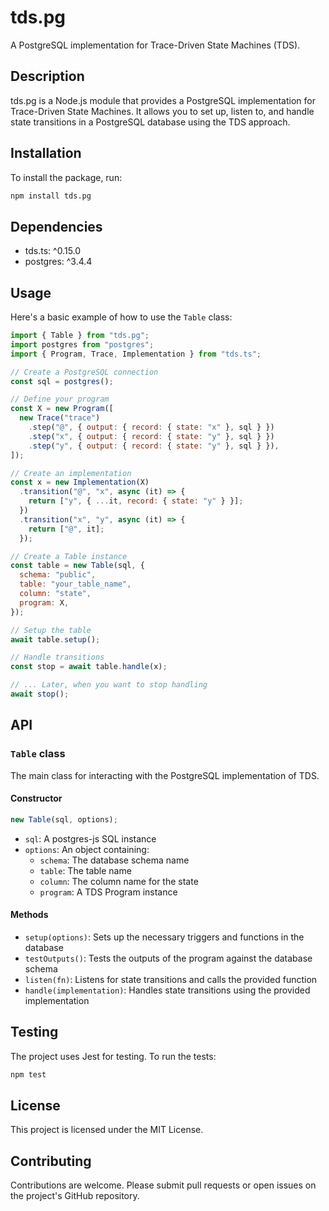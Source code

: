 # tds.pg

A PostgreSQL implementation for Trace-Driven State Machines (TDS).

## Description

tds.pg is a Node.js module that provides a PostgreSQL implementation for Trace-Driven State Machines. It allows you to set up, listen to, and handle state transitions in a PostgreSQL database using the TDS approach.

## Installation

To install the package, run:

```bash
npm install tds.pg
```

## Dependencies

- tds.ts: ^0.15.0
- postgres: ^3.4.4

## Usage

Here's a basic example of how to use the `Table` class:

```javascript
import { Table } from "tds.pg";
import postgres from "postgres";
import { Program, Trace, Implementation } from "tds.ts";

// Create a PostgreSQL connection
const sql = postgres();

// Define your program
const X = new Program([
  new Trace("trace")
    .step("@", { output: { record: { state: "x" }, sql } })
    .step("x", { output: { record: { state: "y" }, sql } })
    .step("y", { output: { record: { state: "y" }, sql } }),
]);

// Create an implementation
const x = new Implementation(X)
  .transition("@", "x", async (it) => {
    return ["y", { ...it, record: { state: "y" } }];
  })
  .transition("x", "y", async (it) => {
    return ["@", it];
  });

// Create a Table instance
const table = new Table(sql, {
  schema: "public",
  table: "your_table_name",
  column: "state",
  program: X,
});

// Setup the table
await table.setup();

// Handle transitions
const stop = await table.handle(x);

// ... Later, when you want to stop handling
await stop();
```

## API

### `Table` class

The main class for interacting with the PostgreSQL implementation of TDS.

#### Constructor

```javascript
new Table(sql, options);
```

- `sql`: A postgres-js SQL instance
- `options`: An object containing:
  - `schema`: The database schema name
  - `table`: The table name
  - `column`: The column name for the state
  - `program`: A TDS Program instance

#### Methods

- `setup(options)`: Sets up the necessary triggers and functions in the database
- `testOutputs()`: Tests the outputs of the program against the database schema
- `listen(fn)`: Listens for state transitions and calls the provided function
- `handle(implementation)`: Handles state transitions using the provided implementation

## Testing

The project uses Jest for testing. To run the tests:

```bash
npm test
```

## License

This project is licensed under the MIT License.

## Contributing

Contributions are welcome. Please submit pull requests or open issues on the project's GitHub repository.
